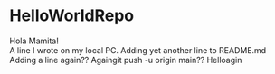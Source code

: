 # HelloWorldRepo
Hola Mamita!  
A line I wrote on my local PC.
Adding yet another line to README.md
Adding a line again??
Againgit push -u origin main??
Helloagin
